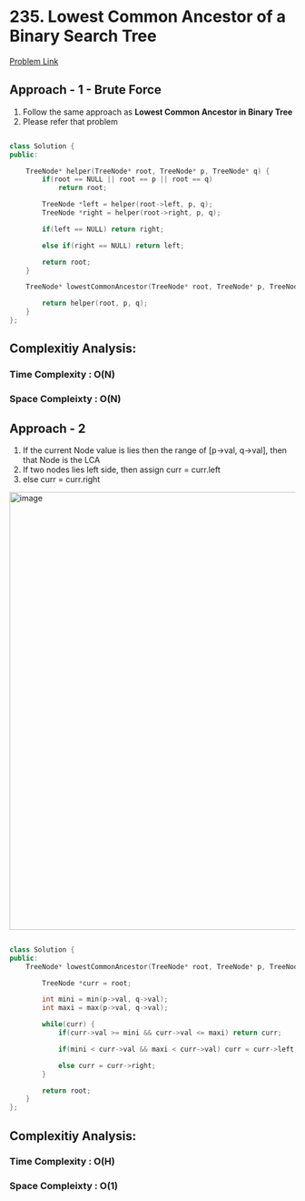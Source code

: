 # 235. Lowest Common Ancestor of a Binary Search Tree

[Problem Link](https://leetcode.com/problems/lowest-common-ancestor-of-a-binary-search-tree/)

## Approach - 1 - Brute Force

1. Follow the same approach as **Lowest Common Ancestor in Binary Tree**
2. Please refer that problem

```c++

class Solution {
public:

    TreeNode* helper(TreeNode* root, TreeNode* p, TreeNode* q) {
        if(root == NULL || root == p || root == q)
            return root;

        TreeNode *left = helper(root->left, p, q);
        TreeNode *right = helper(root->right, p, q);

        if(left == NULL) return right;

        else if(right == NULL) return left;

        return root;
    }

    TreeNode* lowestCommonAncestor(TreeNode* root, TreeNode* p, TreeNode* q) {

        return helper(root, p, q);
    }
};

```

## Complexitiy Analysis:

### Time Complexity : O(N)

### Space Compleixty : O(N)

## Approach - 2

1. If the current Node value is lies then the range of [p->val, q->val], then that Node is the LCA
2. If two nodes lies left side, then assign curr = curr.left
3. else curr = curr.right

<img width="770" alt="image" src="https://github.com/user-attachments/assets/f6f191fa-836e-4376-a574-dfa3147dace8">

```c++

class Solution {
public:
    TreeNode* lowestCommonAncestor(TreeNode* root, TreeNode* p, TreeNode* q) {

        TreeNode *curr = root;

        int mini = min(p->val, q->val);
        int maxi = max(p->val, q->val);

        while(curr) {
            if(curr->val >= mini && curr->val <= maxi) return curr;

            if(mini < curr->val && maxi < curr->val) curr = curr->left;

            else curr = curr->right;
        }

        return root;
    }
};

```

## Complexitiy Analysis:

### Time Complexity : O(H)

### Space Compleixty : O(1)

